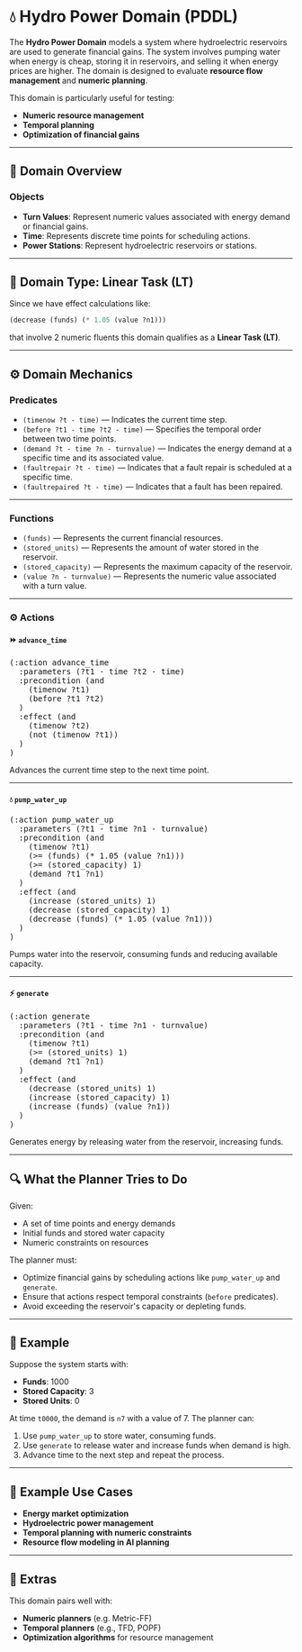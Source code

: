 # 💧 Hydro Power Domain (PDDL)

The **Hydro Power Domain** models a system where hydroelectric reservoirs are used to generate financial gains. The system involves pumping water when energy is cheap, storing it in reservoirs, and selling it when energy prices are higher. The domain is designed to evaluate **resource flow management** and **numeric planning**.

This domain is particularly useful for testing:
- **Numeric resource management**
- **Temporal planning**
- **Optimization of financial gains**

---

## 📂 Domain Overview

### Objects

- **Turn Values**: Represent numeric values associated with energy demand or financial gains.
- **Time**: Represents discrete time points for scheduling actions.
- **Power Stations**: Represent hydroelectric reservoirs or stations.

---

## 🧮 Domain Type: Linear Task (LT)

Since we have effect calculations like:

```lisp
(decrease (funds) (* 1.05 (value ?n1)))

```
that involve 2 numeric fluents this domain qualifies as a **Linear Task (LT)**.

---

## ⚙️ Domain Mechanics

### Predicates

- `(timenow ?t - time)` — Indicates the current time step.
- `(before ?t1 - time ?t2 - time)` — Specifies the temporal order between two time points.
- `(demand ?t - time ?n - turnvalue)` — Indicates the energy demand at a specific time and its associated value.
- `(faultrepair ?t - time)` — Indicates that a fault repair is scheduled at a specific time.
- `(faultrepaired ?t - time)` — Indicates that a fault has been repaired.

---

### Functions

- `(funds)` — Represents the current financial resources.
- `(stored_units)` — Represents the amount of water stored in the reservoir.
- `(stored_capacity)` — Represents the maximum capacity of the reservoir.
- `(value ?n - turnvalue)` — Represents the numeric value associated with a turn value.

---

### ⚙️ Actions

#### ⏩ `advance_time`

<pre>
(:action advance_time
  :parameters (?t1 - time ?t2 - time)
  :precondition (and
    (timenow ?t1)
    (before ?t1 ?t2)
  )
  :effect (and
    (timenow ?t2)
    (not (timenow ?t1))
  )
)
</pre>

Advances the current time step to the next time point.

---

#### 💧 `pump_water_up`

<pre>
(:action pump_water_up
  :parameters (?t1 - time ?n1 - turnvalue)
  :precondition (and
    (timenow ?t1)
    (>= (funds) (* 1.05 (value ?n1)))
    (>= (stored_capacity) 1)
    (demand ?t1 ?n1)
  )
  :effect (and
    (increase (stored_units) 1)
    (decrease (stored_capacity) 1)
    (decrease (funds) (* 1.05 (value ?n1)))
  )
)
</pre>

Pumps water into the reservoir, consuming funds and reducing available capacity.

---

#### ⚡ `generate`

<pre>
(:action generate
  :parameters (?t1 - time ?n1 - turnvalue)
  :precondition (and
    (timenow ?t1)
    (>= (stored_units) 1)
    (demand ?t1 ?n1)
  )
  :effect (and
    (decrease (stored_units) 1)
    (increase (stored_capacity) 1)
    (increase (funds) (value ?n1))
  )
)
</pre>

Generates energy by releasing water from the reservoir, increasing funds.

---

## 🔍 What the Planner Tries to Do

Given:

- A set of time points and energy demands
- Initial funds and stored water capacity
- Numeric constraints on resources

The planner must:

- Optimize financial gains by scheduling actions like `pump_water_up` and `generate`.
- Ensure that actions respect temporal constraints (`before` predicates).
- Avoid exceeding the reservoir's capacity or depleting funds.

---

## 🧾 Example

Suppose the system starts with:

- **Funds**: 1000
- **Stored Capacity**: 3
- **Stored Units**: 0

At time `t0000`, the demand is `n7` with a value of 7. The planner can:

1. Use `pump_water_up` to store water, consuming funds.
2. Use `generate` to release water and increase funds when demand is high.
3. Advance time to the next step and repeat the process.

---

## 🧪 Example Use Cases

- **Energy market optimization**
- **Hydroelectric power management**
- **Temporal planning with numeric constraints**
- **Resource flow modeling in AI planning**

---

## 🎒 Extras

This domain pairs well with:

- **Numeric planners** (e.g. Metric-FF)
- **Temporal planners** (e.g., TFD, POPF)
- **Optimization algorithms** for resource management
